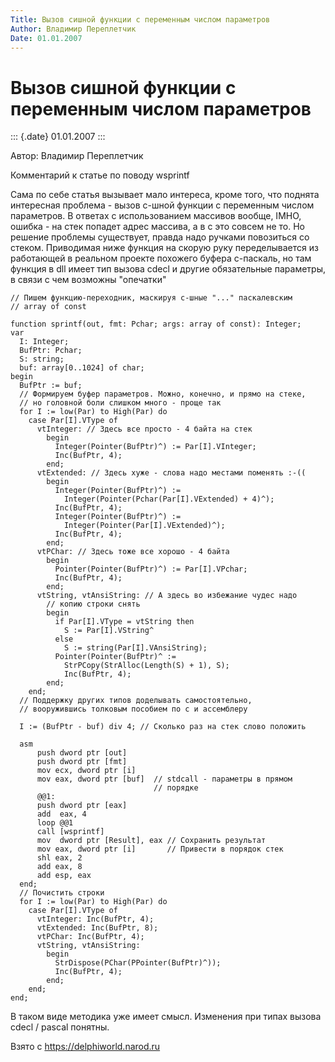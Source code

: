 ```yaml
---
Title: Вызов сишной функции с переменным числом параметров
Author: Владимир Переплетчик
Date: 01.01.2007
---
```



Вызов сишной функции с переменным числом параметров
===================================================

::: {.date}
01.01.2007
:::

Автор: Владимир Переплетчик

Комментарий к статье по поводу wsprintf

Сама по себе статья вызывает мало интереса, кроме того, что поднята
интересная проблема - вызов с-шной функции с переменным числом
параметров. В ответах с использованием массивов вообще, IMHO, ошибка -
на стек попадет адрес массива, а в с это совсем не то. Но решение
проблемы существует, правда надо ручками повозиться со стеком.
Приводимая ниже функция на скорую руку переделывается из работающей в
реальном проекте похожего буфера с-паскаль, но там функция в dll имеет
тип вызова cdecl и другие обязательные параметры, в связи с чем возможны
"опечатки"

    // Пишем функцию-переходник, маскируя с-шные "..." паскалевским
    // array of const
     
    function sprintf(out, fmt: Pchar; args: array of const): Integer;
    var
      I: Integer;
      BufPtr: Pchar;
      S: string;
      buf: array[0..1024] of char;
    begin
      BufPtr := buf;
      // Формируем буфер параметров. Можно, конечно, и прямо на стеке,
      // но головной боли слишком много - проще так
      for I := low(Par) to High(Par) do
        case Par[I].VType of
          vtInteger: // Здесь все просто - 4 байта на стек
            begin
              Integer(Pointer(BufPtr)^) := Par[I].VInteger;
              Inc(BufPtr, 4);
            end;
          vtExtended: // Здесь хуже - слова надо местами поменять :-((
            begin
              Integer(Pointer(BufPtr)^) :=
                Integer(Pointer(Pchar(Par[I].VExtended) + 4)^);
              Inc(BufPtr, 4);
              Integer(Pointer(BufPtr)^) :=
                Integer(Pointer(Par[I].VExtended)^);
              Inc(BufPtr, 4);
            end;
          vtPChar: // Здесь тоже все хорошо - 4 байта
            begin
              Pointer(Pointer(BufPtr)^) := Par[I].VPchar;
              Inc(BufPtr, 4);
            end;
          vtString, vtAnsiString: // А здесь во избежание чудес надо
            // копию строки снять
            begin
              if Par[I].VType = vtString then
                S := Par[I].VString^
              else
                S := string(Par[I].VAnsiString);
              Pointer(Pointer(BufPtr)^ :=
                StrPCopy(StrAlloc(Length(S) + 1), S);
                Inc(BufPtr, 4);
            end;
        end;
      // Поддержку других типов доделывать самостоятельно,
      // вооружившись толковым пособием по с и ассемблеру
     
      I := (BufPtr - buf) div 4; // Сколько раз на стек слово положить
     
      asm
          push dword ptr [out]
          push dword ptr [fmt]
          mov ecx, dword ptr [i]
          mov eax, dword ptr [buf]  // stdcall - параметры в прямом
                                    // порядке
          @@1:
          push dword ptr [eax]
          add  eax, 4
          loop @@1
          call [wsprintf]
          mov  dword ptr [Result], eax // Сохранить результат
          mov eax, dword ptr [i]       // Привести в порядок стек
          shl eax, 2
          add eax, 8
          add esp, eax
      end;
      // Почистить строки
      for I := low(Par) to High(Par) do
        case Par[I].VType of
          vtInteger: Inc(BufPtr, 4);
          vtExtended: Inc(BufPtr, 8);
          vtPChar: Inc(BufPtr, 4);
          vtString, vtAnsiString:
            begin
              StrDispose(PChar(PPointer(BufPtr)^));
              Inc(BufPtr, 4);
            end;
        end;
    end;

В таком виде методика уже имеет смысл. Изменения при типах вызова cdecl
/ pascal понятны.

Взято с <https://delphiworld.narod.ru>
